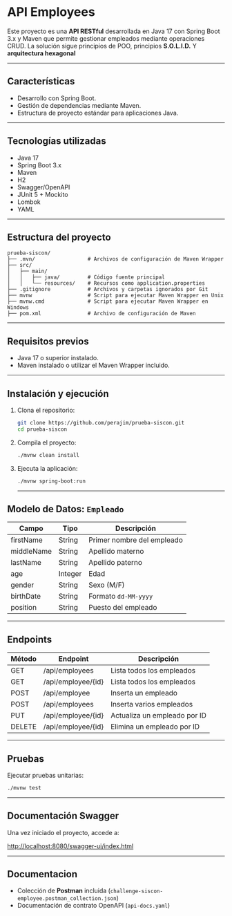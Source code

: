 # API Employees

Este proyecto es una **API RESTful** desarrollada en Java 17 con Spring Boot 3.x y Maven que permite gestionar empleados mediante operaciones CRUD. La solución sigue principios de POO, principios **S.O.L.I.D.** Y **arquitectura hexagonal**

---

## Características

- Desarrollo con Spring Boot.
- Gestión de dependencias mediante Maven.
- Estructura de proyecto estándar para aplicaciones Java.

---

## Tecnologías utilizadas

- Java 17
- Spring Boot 3.x
- Maven
- H2 
- Swagger/OpenAPI
- JUnit 5 + Mockito
- Lombok
- YAML 

---

## Estructura del proyecto

```
prueba-siscon/
├── .mvn/                 # Archivos de configuración de Maven Wrapper
├── src/
│   ├── main/
│   │   ├── java/         # Código fuente principal
│   │   └── resources/    # Recursos como application.properties
├── .gitignore            # Archivos y carpetas ignorados por Git
├── mvnw                  # Script para ejecutar Maven Wrapper en Unix
├── mvnw.cmd              # Script para ejecutar Maven Wrapper en Windows
├── pom.xml               # Archivo de configuración de Maven
```

---

## Requisitos previos

- Java 17 o superior instalado.
- Maven instalado o utilizar el Maven Wrapper incluido.

---

## Instalación y ejecución

1. Clona el repositorio:
   ```bash
   git clone https://github.com/perajim/prueba-siscon.git
   cd prueba-siscon
   ```

2. Compila el proyecto:
   ```bash
   ./mvnw clean install
   ```

3. Ejecuta la aplicación:
   ```bash
   ./mvnw spring-boot:run
   ```

   ---


## Modelo de Datos: `Empleado`

| Campo             | Tipo         | Descripción                      |
|-------------------|--------------|----------------------------------|
| firstName         | String       | Primer nombre del empleado       |
| middleName        | String       | Apellido materno                 |
| lastName          | String       | Apellido paterno                 |
| age               | Integer      | Edad                             |
| gender            | String       | Sexo (M/F)                       |
| birthDate         | String       | Formato `dd-MM-yyyy`             |
| position          | String       | Puesto del empleado              |

---

## Endpoints
| Método	   | Endpoint	          | Descripción                    |
|-----------|---------------------|--------------------------------|
| GET       | /api/employees      | Lista todos los empleados      |
| GET       | /api/employee/{id}  | Lista todos los empleados      |
| POST      | /api/employee       | Inserta un empleado |
| POST      | /api/employees      | Inserta varios empleados |
| PUT       | /api/employee/{id}  | Actualiza un empleado por ID   |
| DELETE    | /api/employee/{id}  | Elimina un empleado por ID     |

---

## Pruebas
Ejecutar pruebas unitarias:
   ```bash
   ./mvnw test
   ```

---

## Documentación Swagger
Una vez iniciado el proyecto, accede a:

[http://localhost:8080/swagger-ui/index.html](http://localhost:8080/swagger-ui/index.html)

---

## Documentacion
- Colección de **Postman** incluida (`challenge-siscon-employee.postman_collection.json`)  
- Documentación de contrato OpenAPI (`api-docs.yaml`)